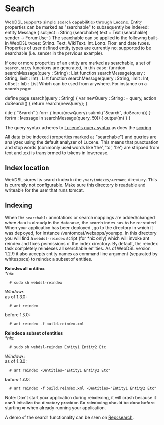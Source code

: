 # Search

WebDSL supports simple search capabilities through [Lucene](http://lucene.apache.org). Entity properties can be marked as "searchable" to subsequently be indexed:
<verbatim>
entity Message {
  subject :: String (searchable)
  text    :: Text   (searchable)
  sender  -> ForumUser
}
</verbatim>
The searchable can be applied to the following built-in WebDSL types: String, Text, WikiText, Int, Long, Float and date types. Properties of user defined entity types are currently not supported to be searchable (i.e. sender in the previous example).

If one or more properties of an entity are marked as searchable, a set of `searchEntity` functions are generated, in this case:
<verbatim>
function searchMessage(query : String) : List<Message>
function searchMessage(query : String, limit : Int)
                             : List<Message>
function searchMessage(query : String, limit : Int,
                       offset : Int) : List<Message>
</verbatim>
Which can be used from anywhere. For instance on a search page:

<verbatim>
define page search(query : String) {
  var newQuery : String := query;
  action doSearch() {
    return search(newQuery);
  }

  title { "Search" }
  form {
    input(newQuery)
    submit("Search", doSearch())
  }
  for(m : Message in searchMessage(query, 50)) {
    output(m)
  }
}
</verbatim>

The query syntax adheres to [Lucene's query syntax](http://lucene.apache.org/core/old_versioned_docs/versions/3_1_0/queryparsersyntax.html) as does the [scoring](http://lucene.apache.org/core/old_versioned_docs/versions/3_1_0/scoring.html).

All data to be indexed (properties marked as "searchable") and queries are analyzed using the default analyzer of Lucene. This means that punctuation and stop words (commonly used words like 'the', 'to', 'be') are stripped from text and text is transformed to tokens in lowercase.

## Index location

WebDSL stores its search index in the `/var/indexes/APPNAME` directory. This is currently not configurable. Make sure this directory is readable and writeable for the user that runs tomcat.

## Indexing

When the `searchable` annotations or search mappings are added/changed when data is already in the database, the search index has to be recreated. When your application has been deployed , go to the directory in which it was deployed, for instance /var/tomcat/webapps/yourapp. In this directory you will find a `webdsl-reindex` script (for *nix only) which will invoke ant reindex and fixes permissions of the index directory. 
By default, the reindex task completely reindexes all searchable entities. As of WebDSL version 1.2.9 it also accepts entity names as command line argument (separated by whitespace) to reindex a subset of entities.

__Reindex all entities__  
_*nix_: 
 
      # sudo sh webdsl-reindex

_Windows_  
as of 1.3.0:

      # ant reindex

before 1.3.0:

      # ant reindex -f build.reindex.xml 

__Reindex a subset of entities__  
_*nix_:  

      # sudo sh webdsl-reindex Entity1 Entity2 Etc

_Windows_:  
as of 1.3.0:

      # ant reindex -Dentities="Entity1 Entity2 Etc"
      
before 1.3.0:

      # ant reindex -f build.reindex.xml -Dentities="Entity1 Entity2 Etc"

Note: Don't start your application during reindexing, it will crash because it can't initialize the directory provider. So reindexing should be done before starting or when already running your application.

A demo of the search functionality can be seen on [Reposearch](http://www.webdsl.org/reposearch).
